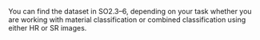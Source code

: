 You can find the dataset in SO2.3–6, depending on your task whether you are working with material classification or combined classification using either HR or SR images.